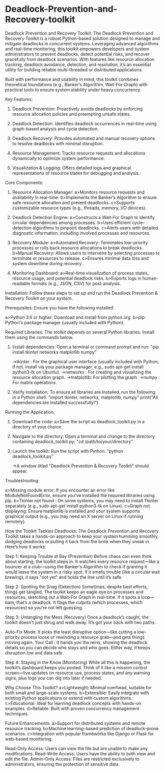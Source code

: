# Deadlock-Prevention-and-Recovery-toolkit
Deadlock Prevention and Recovery Toolkit:
The Deadlock Prevention and Recovery Toolkit is a robust Python-based solution designed to manage and mitigate deadlocks in concurrent systems. Leveraging advanced algorithms and real-time monitoring, this toolkit empowers developers and system administrators to prevent deadlocks, detect potential risks, and recover gracefully from deadlock scenarios. With features like resource allocation tracking, deadlock avoidance, detection, and resolution, it’s an essential utility for building reliable multi-threaded or distributed applications.

Built with performance and usability in mind, this toolkit combines theoretical foundations (e.g., Banker’s Algorithm, Wait-For Graph) with practical tools to ensure system stability under heavy concurrency.

Key Features:
1. Deadlock Prevention:
     Proactively avoids deadlocks by enforcing resource allocation policies and preempting unsafe states.

2. Deadlock Detection:
     Identifies deadlock occurrences in real-time using graph-based analysis and cycle detection.

3. Deadlock Recovery:
     Provides automated and manual recovery options to resolve deadlocks with minimal disruption.

4. Resource Management:
     Tracks resource requests and allocations dynamically to optimize system performance.

5. Visualization & Logging:
     Offers detailed logs and graphical representations of resource states for debugging and analysis.

Core Components:
1. Resource Allocation Manager:
   a>Monitors resource requests and availability in real-time.
   b>Implements the Banker’s Algorithm to ensure safe resource allocation and prevent deadlocks.
   c>Supports customizable resource types (e.g., threads, memory, I/O devices).
   
3. Deadlock Detection Engine:
   a>Constructs a Wait-For Graph to identify circular dependencies among processes.
   b>Uses efficient cycle-detection algorithms to pinpoint deadlocks.
   c>Alerts users with detailed diagnostic information, including involved processes and resources.
   
4. Recovery Module:
   a>Automated Recovery: Terminates low-priority processes or rolls back resource allocations to break deadlocks.
   b>Manual Recovery: Allows users to intervene by selecting processes to terminate or resources to release.
   c>Ensures minimal data loss and system downtime during recovery.
   
6. Monitoring Dashboard:
   a>Real-time visualization of process states, resource usage, and potential deadlock risks.
   b>Exports logs in human-readable formats (e.g., JSON, CSV) for post-analysis.

Installation:
Follow these steps to set up and run the Deadlock Prevention & Recovery Toolkit on your system.

Prerequisites:
Ensure you have the following installed:

a>Python 3.6 or higher: Download and install from python.org.
b>pip: Python's package manager (usually included with Python).

Required Libraries:
The toolkit depends on several Python libraries. Install them using the commands below.

1. Install dependencies: Open a terminal or command prompt and run:
   "pip install tkinter networkx matplotlib numpy"

   ->tkinter   : For the graphical user interface (usually included with Python; if not, install via your package manager, e.g., sudo apt-get install python3-tk on Ubuntu).
   ->networkx  : For creating and visualizing the resource allocation graph.
   ->matplotlib: For plotting the graph.
   ->numpy     : For matrix operations.

2. Verify installation: To ensure all libraries are installed, run the following in a Python shell:
   "import tkinter, networkx, matplotlib, numpy"
   print("All dependencies are installed successfully!")

Running the Application:
1. Download the code:
   a>Save the script as deadlock_toolkit.py in a directory of your choice.

2. Navigate to the directory: Open a terminal and change to the directory containing deadlock_toolkit.py:
   "cd /path/to/your/directory"

3. Launch the toolkit: Run the script with Python:
   "python deadlock_toolkit.py"

   ->A window titled "Deadlock Prevention & Recovery Toolkit" should appear.

Troubleshooting:

a>Missing module error: If you encounter an error like ModuleNotFoundError, ensure you’ve installed the required libraries using pip.
b>Tkinter not found   : On some systems, you may need to install Tkinter separately (e.g., sudo apt-get install python3-tk on Linux).
c>Graph not displaying: Ensure matplotlib is installed and your system supports graphical output (e.g., you may need an X server on Linux if running remotely).

How the Toolkit Tackles Deadlocks:
The Deadlock Prevention and Recovery Toolkit takes a hands-on approach to keep your system humming smoothly, dodging deadlocks or pulling it back from the brink when they sneak in. Here’s how it works:

Step 1: Keeping Trouble at Bay (Prevention)
Before chaos can even think about starting, the toolkit steps in. It watches every resource request—like a bouncer at a club—using the Banker’s Algorithm to check if granting it would leave the system in a risky spot. If it smells trouble (like a circular wait brewing), it says "not yet" and holds the line until it’s safe.

Step 2: Spotting the Snag (Detection)
Sometimes, despite best efforts, things get tangled. The toolkit keeps an eagle eye on processes and resources, sketching out a Wait-For Graph in real-time. If it spots a loop—bam, that’s a deadlock. It flags the culprits (which processes, which resources) so you’re not left guessing.

Step 3: Untangling the Mess (Recovery)
Once a deadlock’s caught, the toolkit doesn’t just shrug and walk away. It’s got your back with two paths:

Auto-Fix Mode: It picks the least disruptive option—like cutting a low-priority process loose or rewinding a resource grab—and gets things moving again.
Your Call    : It hands you the reins, showing the deadlock details so you can decide who stays and who goes. Either way, it keeps disruption low and data safe.

Step 4: Staying in the Know (Monitoring)
While all this is happening, the toolkit’s dashboard keeps you posted. Think of it like a mission control screen—live updates on resource use, process states, and any warning signs, plus logs you can dig into later if needed.

Why Choose This Toolkit?
a>Lightweight: Minimal overhead, suitable for both small and large-scale systems.
b>Extensible: Easily integrate with existing Python applications or extend with custom algorithms.
c>Educational: Ideal for learning deadlock concepts with hands-on examples.
d>Reliable: Built with proven concurrency management techniques.

Future Enhancements:
a>Support for distributed systems and remote resource tracking.
b>Machine learning-based prediction of deadlock-prone scenarios.
c>Integration with popular frameworks like Django or Flask for web-based monitoring.

Read-Only Access: Users can view the file but are unable to make any modifications.
Read-Write Access: Users have the ability to both view and edit the file.
Admin-Only Access: Files are restricted exclusively to administrators, ensuring the protection of sensitive data.

